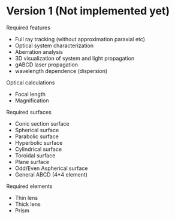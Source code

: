 # Version 1 (Not implemented yet) #

Required features
  * Full ray tracking (without approximation paraxial etc)
  * Optical system characterization
  * Aberration analysis
  * 3D visualization of system and light propagation
  * gABCD laser propagation
  * wavelength dependence (dispersion)

Optical calculations
  * Focal length
  * Magnification

Required surfaces
  * Conic section surface
  * Spherical surface
  * Parabolic surface
  * Hyperbolic surface
  * Cylindrical surface
  * Toroidal surface
  * Plane surface
  * Odd/Even Aspherical surface
  * General ABCD (4\*4 element)

Required elements
  * Thin lens
  * Thick lens
  * Prism